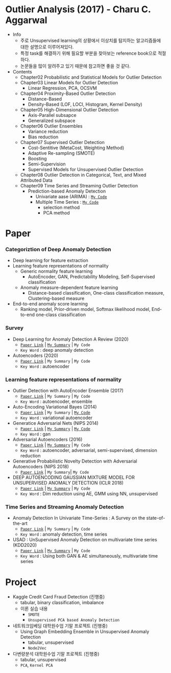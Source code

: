 # Outlier Analysis (2017) - Charu C. Aggarwal
- Info
  - 주로 Unsupervised learning의 상황에서 이상치를 탐지하는 알고리즘들에 대한 설명으로 이루어져있다.
  - 특정 task를 해결하기 위해 필요할 부분을 찾아보는 reference book으로 적절하다.
  - 논문들을 많이 알려주고 있기 때문에 참고하면 좋을 것 같다.
- Contents
  - Chapter02 Probabilistic and Statistical Models for Outlier Detection
  - Chapter03 Linear Models for Outlier Detection
    - Linear Regression, PCA, OCSVM
  - Chapter04 Proximity-Based Outlier Detection
    - Distance-Based
    - Density-Based (LOF, LOCI, Histogram, Kernel Density)
  - Chapter05 High-Dimensional Outlier Detection
    - Axis-Parallel subsapce
    - Generalized subspace
  - Chapter06 Outlier Ensembles
    - Variance reduction
    - Bias reduction
  - Chapter07 Supervised Outlier Detection
    - Cost-Sentitive (MetaCost, Weighting Method)
    - Adaptive Re-sampling (SMOTE)
    - Boosting
    - Semi-Supervision
    - Supervised Models for Unsupervised Outlier Detection
  - Chapter08 Outlier Detection in Categorical, Text, and Mixed Attributed Data
  - Chapter09 Time Series and Streaming Outlier Detection
    - Prediction-based Anomaly Detection
      - Univariate aase (ARIMA) : [`My Code`](./Outlier%20Analysis)
      - Multiple Time Series : [`My Code`](./Outlier%20Analysis)
        - selection method
        - PCA method

# Paper
### Categoriztion of Deep Anomaly Detection
- Deep learning for feature extraction
- Learning feature representations of normality
  - Generic normality feature learning
    - AutoEncoder, GAN, Predictability Modeling, Self-Supervised classification
  - Anomaly measure-dependent feature learning
    - Distance-based classification, One-class classification measure, Clustering-based measure
- End-to-end anomaly score learning
  - Ranking model, Prior-driven model, Softmax likelihood model, End-to-end one-class classification

### Survey
- Deep Learning for Anomaly Detection A Review (2020)
  - [`Paper Link`](https://arxiv.org/pdf/2007.02500.pdf) | [`My Summary`](summary) | `My Code`
  - `Key Word` : deep anomaly detection
- Autoencoders (2020)
  - [`Paper Link`](https://arxiv.org/pdf/2003.05991.pdf) | `My Summary` | `My Code`
  - `Key Word` : autoencoder

### Learning feature representations of normality
- Outlier Detection with AutoEncoder Ensemble (2017)
  - [`Paper Link`](https://saketsathe.net/downloads/autoencoder.pdf) | `My Summary` | `My Code`
  - `Key Word` : autoencoder, ensemble
- Auto-Encoding Variational Bayes (2014)
  - [`Paper Link`](https://arxiv.org/abs/1312.6114) | `My Summary` | [`My Code`](code)
  - `Key Word` : variational autoencoder
- Generatice Adversarial Nets (NIPS 2014)
  - [`Paper Link`](https://papers.nips.cc/paper/2014/hash/5ca3e9b122f61f8f06494c97b1afccf3-Abstract.html) | [`My Summary`](./My%20summary) | [`My Code`](./My%20code)
  - `Key Word` : gan
- Adversarial Autoencoders (2016)
  - [`Paper Link`](https://arxiv.org/abs/1511.05644) | [`My Summary`](./My%20summary) | `My Code`
  - `Key Word` : autoencoder, adversarial, semi-supervised, dimension reduction
- Generative Probabilistic Novelty Detection with Adversarial Autoencoders (NIPS 2018)
  - [`Paper Link`](https://papers.nips.cc/paper/2018/file/5421e013565f7f1afa0cfe8ad87a99ab-Paper.pdf) | `My Summary`| `My Code`
- DEEP AUTOENCODING GAUSSIAN MIXTURE MODEL FOR UNSUPERVISED ANOMALY DETECTION (ICLR 2018)
  - [`Paper Link`](https://sites.cs.ucsb.edu/~bzong/doc/iclr18-dagmm.pdf) | [`My Summary`](./My%20summary) | `My Code`
  - `Key Word` : Dim reduction using AE, GMM using NN, unsupervised

### Time Series and Streaming Anomaly Detection
- Anomaly Detection In Univariate Time-Series : A Survey on the state-of-the-art
  - [`Paper Link`](https://arxiv.org/abs/2004.00433) | `My Summary` | `My Code`
  - `Key Word` : anomaly detection, time series
- USAD : UnSupervised Anomaly Detection on multivariate time series (KDD2020)
  - [`Paper Link`](https://dl.acm.org/doi/10.1145/3394486.3403392) | [`My Summary`](./My%20summary) | `My Code`
  - `Key Word` : Using both GAN & AE simultaneously, multivariate time series

# Project
- Kaggle Credit Card Fraud Detection (진행중)
  - tabular, binary classification, imbalance
  - 이론 실습 내용
    - `SMOTE`
    - `Unsupervised PCA based Anomaly Detection`
- 네트워크임베딩 대학원수업 기말 프로젝트 (진행중)
  - Using Graph Embedding Ensemble in Unsupervised Anomaly Detection
    - tabular, unsupervised
    - `Node2Vec`
- 다변량분석 대학원수업 기말 프로젝트 (진행중)
  - tabular, unsupervised
  - `PCA`, `Kernel PCA`